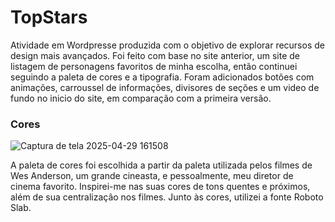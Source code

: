 # TopStars

Atividade em Wordpresse produzida com o objetivo de explorar recursos de design mais avançados. Foi feito com base no site anterior, um site de listagem de personagens favoritos de
minha escolha, então continuei seguindo a paleta de cores e a tipografia. Foram adicionados botões com animações, carroussel de informações, divisores de seções e um video de fundo no inicio do site, em comparação com a primeira versão.


### Cores

![Captura de tela 2025-04-29 161508](https://github.com/user-attachments/assets/806fa3df-c916-46ef-820d-1f061d7f3d47)


A paleta de cores foi escolhida a partir da paleta utilizada pelos filmes de Wes Anderson, um grande cineasta, e pessoalmente, meu diretor de cinema favorito. Inspirei-me nas suas cores de tons quentes e próximos, além de sua centralização nos filmes. Junto às cores, utilizei a fonte Roboto Slab.
